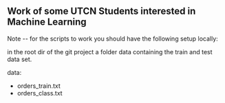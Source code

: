 ## Work of some UTCN Students interested in Machine Learning ##

Note -- for the scripts to work you should have the following setup locally:

in the root dir of the git project a folder data containing the train and test data set.


data:
* orders_train.txt
* orders_class.txt
